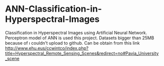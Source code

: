 # ANN-Classification-in-Hyperspectral-Images
Classification in Hyperspectral Images using Artificial Neural Network.
Perceptron model of ANN is used this project.
Datasets bigger than 25MB because of ı couldn't upload to github.
Can be obtain from this link http://www.ehu.eus/ccwintco/index.php?title=Hyperspectral_Remote_Sensing_Scenes&redirect=no#Pavia_University_scene
